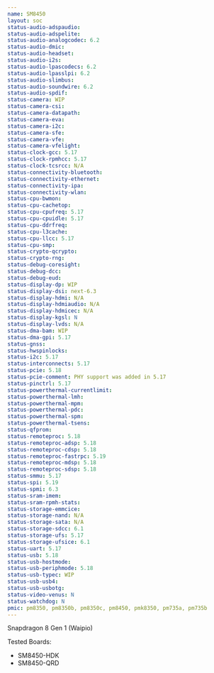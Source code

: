 ```yaml
---
name: SM8450
layout: soc
status-audio-adspaudio:
status-audio-adspelite:
status-audio-analogcodec: 6.2
status-audio-dmic:
status-audio-headset:
status-audio-i2s:
status-audio-lpascodecs: 6.2
status-audio-lpasslpi: 6.2
status-audio-slimbus:
status-audio-soundwire: 6.2
status-audio-spdif:
status-camera: WIP
status-camera-csi:
status-camera-datapath:
status-camera-eva:
status-camera-i2c:
status-camera-sfe:
status-camera-vfe:
status-camera-vfelight:
status-clock-gcc: 5.17
status-clock-rpmhcc: 5.17
status-clock-tcsrcc: N/A
status-connectivity-bluetooth:
status-connectivity-ethernet:
status-connectivity-ipa:
status-connectivity-wlan:
status-cpu-bwmon:
status-cpu-cachetop:
status-cpu-cpufreq: 5.17
status-cpu-cpuidle: 5.17
status-cpu-ddrfreq:
status-cpu-l3cache:
status-cpu-llcc: 5.17
status-cpu-smp:
status-crypto-qcrypto:
status-crypto-rng:
status-debug-coresight:
status-debug-dcc:
status-debug-eud:
status-display-dp: WIP
status-display-dsi: next-6.3
status-display-hdmi: N/A
status-display-hdmiaudio: N/A
status-display-hdmicec: N/A
status-display-kgsl: N
status-display-lvds: N/A
status-dma-bam: WIP
status-dma-gpi: 5.17
status-gnss:
status-hwspinlocks:
status-i2c: 5.17
status-interconnects: 5.17
status-pcie: 5.18
status-pcie-comment: PHY support was added in 5.17
status-pinctrl: 5.17
status-powerthermal-currentlimit:
status-powerthermal-lmh:
status-powerthermal-mpm:
status-powerthermal-pdc:
status-powerthermal-spm:
status-powerthermal-tsens:
status-qfprom:
status-remoteproc: 5.18
status-remoteproc-adsp: 5.18
status-remoteproc-cdsp: 5.18
status-remoteproc-fastrpc: 5.19
status-remoteproc-mdsp: 5.18
status-remoteproc-sdsp: 5.18
status-smmu: 5.17
status-spi: 5.19
status-spmi: 6.3
status-sram-imem:
status-sram-rpmh-stats:
status-storage-emmcice:
status-storage-nand: N/A
status-storage-sata: N/A
status-storage-sdcc: 6.1
status-storage-ufs: 5.17
status-storage-ufsice: 6.1
status-uart: 5.17
status-usb: 5.18
status-usb-hostmode:
status-usb-periphmode: 5.18
status-usb-typec: WIP
status-usb-usb4:
status-usb-usbotg:
status-video-venus: N
status-watchdog: N
pmic: pm8350, pm8350b, pm8350c, pm8450, pmk8350, pm735a, pm735b
---
```

Snapdragon 8 Gen 1 (Waipio)

Tested Boards:
- SM8450-HDK
- SM8450-QRD
